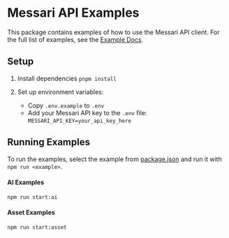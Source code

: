 # Messari API Examples

This package contains examples of how to use the Messari API client. For the full list of examples, see the [Example Docs](https://docs.messari.io/recipes).

## Setup

1. Install dependencies `pnpm install`
   

2. Set up environment variables:
   - Copy `.env.example` to `.env`
   - Add your Messari API key to the `.env` file: `MESSARI_API_KEY=your_api_key_here`

## Running Examples

To run the examples, select the example from [package.json](package.json) and run it with `npm run <example>`.

#### AI Examples

`npm run start:ai`

#### Asset Examples

`npm run start:asset`